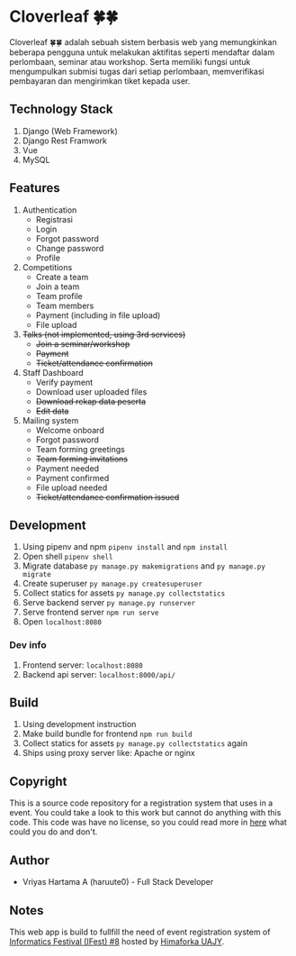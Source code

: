 # Cloverleaf 🍀🍀

Cloverleaf 🍀🍀 adalah sebuah sistem berbasis web yang memungkinkan beberapa pengguna untuk melakukan aktifitas seperti mendaftar dalam perlombaan, seminar atau workshop. Serta memiliki fungsi untuk mengumpulkan submisi tugas dari setiap perlombaan, memverifikasi pembayaran dan mengirimkan tiket kepada user.

## Technology Stack
1. Django (Web Framework)
2. Django Rest Framwork
3. Vue
4. MySQL

## Features
1. Authentication
    - Registrasi
    - Login
    - Forgot password
    - Change password
    - Profile
2. Competitions
    - Create a team
    - Join a team
    - Team profile
    - Team members
    - Payment (including in file upload)
    - File upload
3. ~~Talks (not implemented, using 3rd services)~~
    - ~~Join a seminar/workshop~~
    - ~~Payment~~
    - ~~Ticket/attendance confirmation~~
4. Staff Dashboard
    - Verify payment
    - Download user uploaded files
    - ~~Download rekap data peserta~~
    - ~~Edit data~~
5. Mailing system
    - Welcome onboard
    - Forgot password
    - Team forming greetings
    - ~~Team forming invitations~~
    - Payment needed
    - Payment confirmed
    - File upload needed
    - ~~Ticket/attendance confirmation issued~~

## Development
1. Using pipenv and npm `pipenv install` and `npm install`
2. Open shell `pipenv shell`
3. Migrate database `py manage.py makemigrations` and `py manage.py migrate`
4. Create superuser `py manage.py createsuperuser`
5. Collect statics for assets `py manage.py collectstatics`
6. Serve backend server `py manage.py runserver`
7. Serve frontend server `npm run serve`
8. Open `localhost:8080`

### Dev info
1. Frontend server: `localhost:8080`
2. Backend api server: `localhost:8000/api/`

## Build
1. Using development instruction
2. Make build bundle for frontend `npm run build`
3. Collect statics for assets `py manage.py collectstatics` again
4. Ships using proxy server like: Apache or nginx

## Copyright

This is a source code repository for a registration system that uses in a event. You could take a look to this work but cannot do anything with this code. This code was have no license, so you could read more in [here](https://choosealicense.com/no-permission/) what could you do and don't.

## Author
- Vriyas Hartama A (haruute0) - Full Stack Developer

## Notes
This web app is build to fullfill the need of event registration system of [Informatics Festival (IFest) #8](https://ifest-uajy.com/) hosted by [Himaforka UAJY](https://himaforka-uajy.org).
